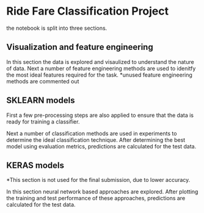 # Ride Fare Classification Project

the notebook is split into three sections.

## Visualization and feature engineering

In this section the data is explored and visaulized to understand the nature of data.
Next a number of feature engineering methods are used to idenitfy the most ideal features required for the task. 
*unused feature engineering methods are commented out

## SKLEARN models

First a few pre-processing steps are also applied to ensure that the data is ready for training a classifier.

Next a number of classification methods are used in experiments to determine the ideal classification technique. After determining the best model using evaluation metrics, predictions are calculated for the test data.

## KERAS models

*This section is not used for the final submission, due to lower accuracy. 

In this section neural network based approaches are explored. After plotting the training and test performance of these approaches, predictions are calculated for the test data.

